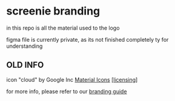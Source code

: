 # screenie branding

in this repo is all the material used to the logo

figma file is currently private, as its not finished completely
ty for understanding

## OLD INFO

icon "cloud" by Google Inc [Material Icons](https://fonts.google.com/icons) [[licensing]](https://developers.google.com/fonts/docs/material_icons#licensing)

for more info, please refer to our [branding guide](https://docs.screenie.host/resources/branding)